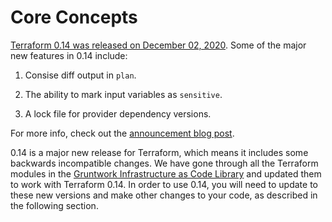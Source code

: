 ---
---

# Core Concepts

[Terraform 0.14 was released on
December 02, 2020](https://www.hashicorp.com/blog/announcing-hashicorp-terraform-0-14-general-availability). Some of the major new features in 0.14 include:

1.  Consise diff output in `plan`.

2.  The ability to mark input variables as `sensitive`.

3.  A lock file for provider dependency versions.

For more info, check out the
[announcement blog post](https://www.hashicorp.com/blog/announcing-hashicorp-terraform-0-14-general-availability).

0.14 is a major new release for Terraform, which means it includes some backwards incompatible changes. We have
gone through all the Terraform modules in the [Gruntwork
Infrastructure as Code Library](https://gruntwork.io/infrastructure-as-code-library/) and updated them to work with Terraform 0.14. In order to use 0.14, you will need to
update to these new versions and make other changes to your code, as described in the following section.
